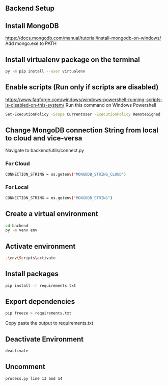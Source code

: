 ## Backend Setup

## Install MongoDB
https://docs.mongodb.com/manual/tutorial/install-mongodb-on-windows/
Add mongo.exe to PATH

## Install virtualenv package on the terminal
```bash
py -m pip install --user virtualenv
```

## Enable scripts (Run only if scripts are disabled)
https://www.faqforge.com/windows/windows-powershell-running-scripts-is-disabled-on-this-system/
Run this command on Windows Powershell
```bash
Set-ExecutionPolicy -Scope CurrentUser -ExecutionPolicy RemoteSigned
```

## Change MongoDB connection String from local to cloud and vice-versa
Navigate to backend/utils/connect.py

### For Cloud
```bash
CONNECTION_STRING = os.getenv("MONGODB_STRING_CLOUD")
```

### For Local
```bash
CONNECTION_STRING = os.getenv("MONGODB_STRING")
```

## Create a virtual environment
```bash
cd backend
py -m venv env
```

## Activate environment
```bash
.\env\Scripts\activate
```

## Install packages
```bash
pip install -r requirements.txt
```

## Export dependencies
```bash
pip freeze > requirements.txt
```
Copy paste the output to requirements.txt

## Deactivate Environment
```bash
deactivate
```

## Uncomment
```bash
process.py line 13 and 14
```
